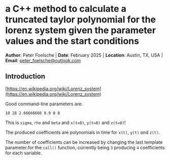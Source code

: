 # a C++ method to calculate a truncated taylor polynomial for the lorenz system given the parameter values and the start conditions


**Author**: Peter Foelsche |
**Date**: February 2025 |
**Location**: Austin, TX, USA |
**Email**: [peter_foelsche@outlook.com](mailto:peter_foelsche@outlook.com)

## Introduction

[https://en.wikipedia.org/wiki/Lorenz_system](https://en.wikipedia.org/wiki/Lorenz_system)

Good command-line parameters are:

`10 28 2.66666666 0.9 0 0`

This is `sigma`, `rho` and `beta` and `x(t=0)`, `y(t=0)` and `z(t=0)`!

The produced coefficients are polynomials in time for `x(t)`, `y(t)` and `z(t)`.

The number of coefficients can be increased by changing the last template parameter.for the `call()` function, currently being `3` producing `4` coefficients for each variable.